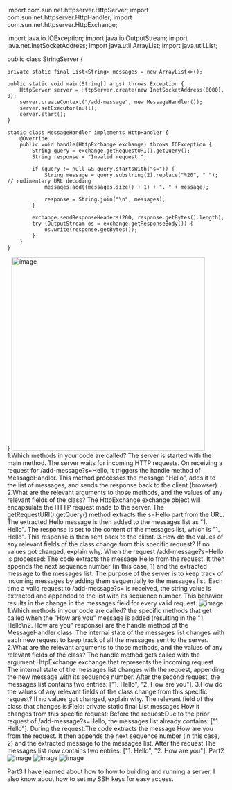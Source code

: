 import com.sun.net.httpserver.HttpServer;
import com.sun.net.httpserver.HttpHandler;
import com.sun.net.httpserver.HttpExchange;

import java.io.IOException;
import java.io.OutputStream;
import java.net.InetSocketAddress;
import java.util.ArrayList;
import java.util.List;

public class StringServer {

    private static final List<String> messages = new ArrayList<>();

    public static void main(String[] args) throws Exception {
        HttpServer server = HttpServer.create(new InetSocketAddress(8000), 0);
        server.createContext("/add-message", new MessageHandler());
        server.setExecutor(null);
        server.start();
    }

    static class MessageHandler implements HttpHandler {
        @Override
        public void handle(HttpExchange exchange) throws IOException {
            String query = exchange.getRequestURI().getQuery();
            String response = "Invalid request.";

            if (query != null && query.startsWith("s=")) {
                String message = query.substring(2).replace("%20", " "); // rudimentary URL decoding
                messages.add((messages.size() + 1) + ". " + message);

                response = String.join("\n", messages);
            }

            exchange.sendResponseHeaders(200, response.getBytes().length);
            try (OutputStream os = exchange.getResponseBody()) {
                os.write(response.getBytes());
            }
        }
    }
}
<img width="446" alt="image" src="https://github.com/Lyon0129/Lab-report2/assets/130290363/2fd0196e-dc51-4fec-8090-3c1f4632452b">
1.Which methods in your code are called?
  The server is started with the main method.
  The server waits for incoming HTTP requests.
  On receiving a request for /add-message?s=Hello, it triggers the handle method of MessageHandler.
  This method processes the message "Hello", adds it to the list of messages, and sends the response back to the client (browser).
2.What are the relevant arguments to those methods, and the values of any relevant fields of the class?
  The HttpExchange exchange object will encapsulate the HTTP request made to the server.
  The getRequestURI().getQuery() method extracts the s=Hello part from the URL.
  The extracted Hello message is then added to the messages list as "1. Hello".
  The response is set to the content of the messages list, which is "1. Hello".
  This response is then sent back to the client.
3.How do the values of any relevant fields of the class change from this specific request? If no values got changed, explain why.
  When the request /add-message?s=Hello is processed:
  The code extracts the message Hello from the request.
  It then appends the next sequence number (in this case, 1) and the extracted message to the messages list.
  The purpose of the server is to keep track of incoming messages by adding them sequentially to the messages list. 
  Each time a valid request to /add-message?s=<string> is received, the string value is extracted and appended to the list with its     sequence number. 
  This behavior results in the change in the messages field for every valid request.
![image](https://github.com/Lyon0129/Lab-report2/assets/130290363/5e579269-cb34-41db-807d-34135e757dd9)
1.Which methods in your code are called?
  the specific methods that get called when the "How are you" message is added (resulting in the "1. Hello\n2. How are you" response) are the handle method of the MessageHandler class. The internal state of the messages list changes with each new request to keep track of all the messages sent to the server.
2.What are the relevant arguments to those methods, and the values of any relevant fields of the class?
  The handle method gets called with the argument HttpExchange exchange that represents the incoming request. The internal state of the messages list changes with the request, appending the new message with its sequence number. After the second request, the messages list contains two entries: ["1. Hello", "2. How are you"].
3.How do the values of any relevant fields of the class change from this specific request? If no values got changed, explain why.
  The relevant field of the class that changes is:Field: private static final List<String> messages
  How it changes from this specific request:
  Before the request:Due to the prior request of /add-message?s=Hello, the messages list already contains: ["1. Hello"].
  During the request:The code extracts the message How are you from the request. It then appends the next sequence number (in this case, 2) and the extracted message to the messages list.
  After the request:The messages list now contains two entries: ["1. Hello", "2. How are you"].
Part2
![image](https://github.com/Lyon0129/Lab-report2/assets/130290363/0eb765a0-dc65-4f4c-8fa1-ecd79ae801da)
![image](https://github.com/Lyon0129/Lab-report2/assets/130290363/95be1e6c-7e4c-4944-8f9c-2b882619fd8c)
![image](https://github.com/Lyon0129/Lab-report2/assets/130290363/4a8d28c1-dc0f-4e19-91fc-25046af757b5)

Part3
I have learned about how to how to building and running a server.
I also know about how to set my SSH keys for easy access.







